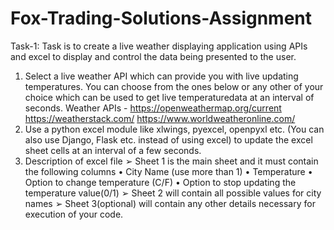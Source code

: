 # Fox-Trading-Solutions-Assignment
Task-1:
Task is to create a live weather displaying application using APIs and excel to display and control the data being presented to the user.
1. Select a live weather API which can provide you with live updating temperatures. You can choose from the ones below or any other of your choice which can be used to get live temperaturedata at an interval of seconds. Weather APIs - https://openweathermap.org/current https://weatherstack.com/ https://www.worldweatheronline.com/
2. Use a python excel module like xlwings, pyexcel, openpyxl etc. (You can also use Django, Flask etc. instead of using excel) to update the excel sheet cells at an interval of a few seconds.
3. Description of excel file
➢ Sheet 1 is the main sheet and it must contain the following columns
•	City Name (use more than 1)
•	Temperature
•	Option to change temperature (C/F)
•	Option to stop updating the temperature value(0/1)
➢ Sheet 2 will contain all possible values for city names
➢ Sheet 3(optional) will contain any other details necessary for execution of your code.

